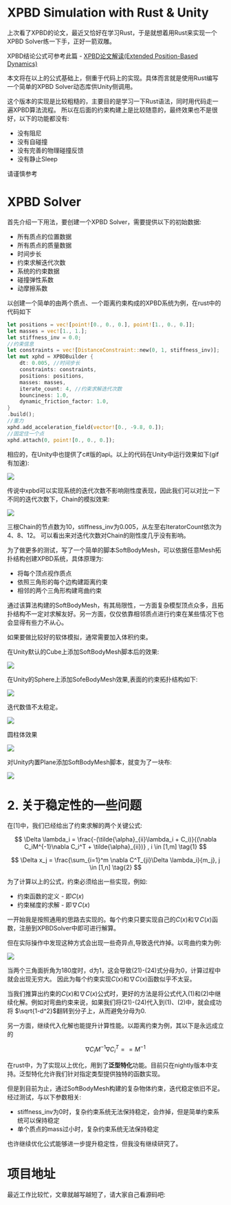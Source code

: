 # XPBD Simulation with Rust & Unity

上次看了XPBD的论文，最近又恰好在学习Rust，于是就想着用Rust来实现一个XPBD Solver练一下手，正好一箭双雕。

XPBD结论公式可参考此篇 - [XPBD论文解读(Extended Position-Based Dynamics)
](https://zhuanlan.zhihu.com/p/406652407)

本文将在以上的公式基础上，侧重于代码上的实现。具体而言就是使用Rust编写一个简单的XPBD Solver动态库供Unity侧调用。

这个版本的实现是比较粗糙的，主要目的是学习一下Rust语法，同时用代码走一遍XPBD算法流程。 所以在后面的约束构建上是比较随意的，最终效果也不是很好，以下的功能都没有:

- 没有阻尼
- 没有自碰撞
- 没有完善的物理碰撞反馈
- 没有静止Sleep

请谨慎参考

# XPBD Solver

首先介绍一下用法，要创建一个XPBD Solver，需要提供以下的初始数据:

- 所有质点的位置数据
- 所有质点的质量数据
- 时间步长
- 约束求解迭代次数
- 系统的约束数据
- 碰撞弹性系数
- 动摩擦系数

以创建一个简单的由两个质点、一个距离约束构成的XPBD系统为例，在rust中的代码如下

```rust
let positions = vec![point![0., 0., 0.], point![1., 0., 0.]];
let masses = vec![1., 1.];
let stiffness_inv = 0.0;
//约束信息
let constraints = vec![DistanceConstraint::new(0, 1, stiffness_inv)];
let mut xphd = XPBDBuilder {
    dt: 0.005, //时间步长
    constraints: constraints,
    positions: positions,
    masses: masses,
    iterate_count: 4, //约束求解迭代次数
    bounciness: 1.0,
    dynamic_friction_factor: 1.0,
}
.build();
//重力
xphd.add_acceleration_field(vector![0., -9.8, 0.]);
//固定住一个点
xphd.attach(0, point![0., 0., 0.]);
```

相应的，在Unity中也提供了c#版的api。以上的代码在Unity中运行效果如下(gif有加速):


<img src=".imgs/swing.gif">

传说中xpbd可以实现系统的迭代次数不影响刚性度表现，因此我们可以对比一下不同的迭代次数下，Chain的模拟效果:

<img src=".imgs/chain.gif">

三根Chain的节点数为10，stiffness_inv为0.005，从左至右IteratorCount依次为4、8、12。 可以看出来对迭代次数对Chain的刚性度几乎没有影响。

为了做更多的测试，写了一个简单的脚本SoftBodyMesh，可以依据任意Mesh拓扑结构创建XPBD系统，具体原理为:

- 将每个顶点视作质点
- 依照三角形的每个边构建距离约束
- 相邻的两个三角形构建弯曲约束

通过该算法构建的SoftBodyMesh，有其局限性，一方面复杂模型顶点众多，且拓扑结构不一定对求解友好。另一方面，仅仅依靠相邻质点进行约束在某些情况下也会显得有些力不从心。

如果要做比较好的软体模拟，通常需要加入体积约束。

在Unity默认的Cube上添加SoftBodyMesh脚本后的效果:

<img src=".imgs/soft_cube.gif">


在Unity的Sphere上添加SofeBodyMesh效果,表面的约束拓扑结构如下:

<img src=".imgs/sphere_gizmos.jpeg">

迭代数值不太稳定。

<img src=".imgs/sphere.gif">

圆柱体效果

<img src=".imgs/cylinder.gif">

对Unity内置Plane添加SoftBodyMesh脚本，就变为了一块布:

<img src=".imgs/cloth.gif">


# 2. 关于稳定性的一些问题


在[1]中，我们已经给出了约束求解的两个关键公式:

$$
\Delta \lambda_i = \frac{-(\tilde{\alpha}_{ii}\lambda_i + C_i)}{(\nabla C_iM^{-1}\nabla C_i^T + \tilde{\alpha}_{ii})} , i \in [1,m] \tag{1}
$$

$$
\Delta x_j = \frac{\sum_{i=1}^m \nabla C^T_{ji}\Delta \lambda_i}{m_j}, j \in [1,n] \tag{2}
$$


为了计算以上的公式，约束必须给出一些实现，例如:

- 约束函数的定义 - 即$C(x)$
- 约束梯度的求解 - 即$\nabla C(x)$

一开始我是按照通用的思路去实现的。每个约束只要实现自己的$C(x)$和$\nabla C(x)$函数，注册到XPBDSolver中即可进行解算。

但在实际操作中发现这种方式会出现一些奇异点,导致迭代炸掉。以弯曲约束为例:

<img src=".imgs/ClothBendFormular.jpeg">

当两个三角面折角为180度时，d为1，这会导致(21)-(24)式分母为0，计算过程中就会出现无穷大。 因此为每个约束实现$C(x)$和$\nabla C(x)$函数似乎不太妥。

当我们推算出约束的$C(x)$和$\nabla C(x)$公式时，更好的方法是将公式代入(1)和(2)中继续化解。例如对弯曲约束来说，如果我们将(21)-(24)代入到(1)、(2)中，就会成功将 $\sqrt{1-d^2}$翻转到分子上，从而避免分母为0.

另一方面，继续代入化解也能提升计算性能。以距离约束为例，其以下是永远成立的

$$
\nabla C_iM^{-1}\nabla C_i^T == M^{-1}
$$

在rust中，为了实现以上优化，用到了**泛型特化**功能。目前只在nightly版本中支持。泛型特化允许我们针对指定类型提供独特的函数实现。

但是到目前为止，通过SoftBodyMesh构建的复杂物体约束，迭代稳定依旧不足。经过测试，与以下参数相关:

- stiffness_inv为0时，复杂约束系统无法保持稳定，会炸掉，但是简单约束系统可以保持稳定
- 单个质点的mass过小时，复杂约束系统无法保持稳定

也许继续优化公式能够进一步提升稳定性，但我没有继续研究了。


# 项目地址

最近工作比较忙，文章就越写越短了，请大家自己看源码吧:








